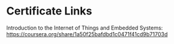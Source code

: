 # Certificate Links

Introduction to the Internet of Things and Embedded Systems: https://coursera.org/share/1a50f25bafdbd1c0471f41cd9b71703d